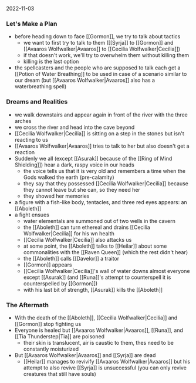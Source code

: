 2022-11-03

### Let's Make a Plan
- before heading down to face [[Gormon]], we try to talk about tactics
	- we want to first try to talk to them ([[Syrja]] to [[Gormon]] and [[Avaaros Wolfwalker|Avaaros]] to [[Cecilia Wolfwalker|Cecilia]])
	- if that doesn't work, we'll try to overwhelm them without killing them
	- killing is the last option
- the spellcasters and the people who are supposed to talk each get a [[Potion of Water Breathing]] to be used in case of a scenario similar to our dream (but [[Avaaros Wolfwalker|Avaaros]] also has a waterbreathing spell)

### Dreams and Realities
- we walk downstairs and appear again in front of the river with the three arches
- we cross the river and head into the cave beyond
- [[Cecilia Wolfwalker|Cecilia]] is sitting on a step in the stones but isn't reacting to us
- [[Avaaros Wolfwalker|Avaaros]] tries to talk to her but also doesn't get a reaction
- Suddenly we all (except [[Asurak]] because of the [[Ring of Mind Shielding]]) hear a dark, raspy voice in our heads
	- the voice tells us that it is very old and remembers a time when the Gods walked the earth (pre-calamity)
	- they say that they possessed [[Cecilia Wolfwalker|Cecilia]] because they cannot leave but she can, so they need her
	- they showed her memories
- a figure with a fish-like body, tentacles, and three red eyes appears: an [[Aboleth]]
- a fight ensues
	- water elementals are summoned out of two wells in the cavern
	- the [[Aboleth]] can turn ethereal and drains [[Cecilia Wolfwalker|Cecilia]] for his wn health
	- [[Cecilia Wolfwalker|Cecilia]] also attacks us
	- at some point, the [[Aboleth]] talks to [[Heilar]] about some commonalities with the [[Raven Queen]] (which the rest didn't hear)
	- the [[Aboleth]] calls [[Davelor]] a traitor
	- [[Gormon]] appears
	- [[Cecilia Wolfwalker|Cecilia]]'s wall of water downs almost everyone except [[Asurak]] (and [[Runa]]'s attempt to counterspell it is counterspelled by [[Gormon]])
	- with his last bit of strength, [[Asurak]] kills the [[Aboleth]]

### The Aftermath
- With the death of the [[Aboleth]], [[Cecilia Wolfwalker|Cecilia]] and [[Gormon]] stop fighting us
- Everyone is healed but [[Avaaros Wolfwalker|Avaaros]], [[Runa]], and [[Tia Thunderstep|Tia]] are poisoned
	- their skin is translucent, air is caustic to them, thes need to be constantly moisturized
- But [[Avaaros Wolfwalker|Avaaros]] and [[Syrja]] are dead
	- [[Heilar]] manages to revivify [[Avaaros Wolfwalker|Avaaros]] but his attempt to also revive [[Syrja]] is unsuccessful (you can only revive creatures that still have souls)